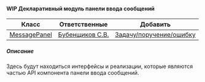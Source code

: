 #### WIP Декларативный модуль панели ввода сообщений

|Класс|Ответственные|Добавить|
|-----|-------------|--------|
|[MessagePanel](src/main/java/ru/tensor/sbis/message_panel/view/MessagePanel.kt)|[Бубенщиков С.В.](https://online.sbis.ru/person/1fb93b8c-350f-4785-8589-b0ff2edfbfa7)|[Задачу/поручение/ошибку](https://online.sbis.ru/area/d5cff451-8688-4af0-970a-8127570b0308)|

##### Описание
Здесь будут находиться интерфейсы и реализации, которые являются частью API компонента панели ввода сообщений.